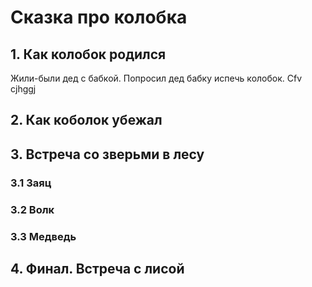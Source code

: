 # Сказка про колобка

## 1. Как колобок родился
Жили-были дед с бабкой. 
Попросил дед бабку испечь колобок.
Cfv cjhggj
## 2. Как коболок убежал

## 3. Встреча со зверьми в лесу

### 3.1 Заяц

### 3.2 Волк

### 3.3 Медведь
 
## 4. Финал. Встреча с лисой
